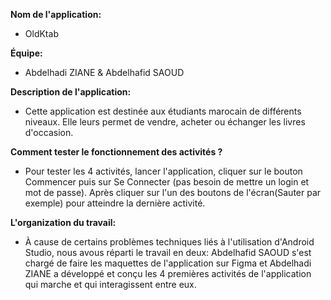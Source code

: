 **Nom de l'application:** 
- OldKtab

**Équipe:** 
- Abdelhadi ZIANE & Abdelhafid SAOUD


**Description de l'application:**

- Cette application est destinée aux étudiants marocain de différents niveaux. Elle leurs permet de vendre, acheter ou échanger les livres d'occasion.

**Comment tester le fonctionnement des activités ?**

- Pour tester les 4 activités, lancer l'application, cliquer sur le bouton Commencer puis sur Se Connecter (pas besoin de mettre un login et mot de passe).
Après cliquer sur l'un des boutons de l'écran(Sauter par exemple) pour atteindre la dernière activité. 

**L'organization du travail:**

- À cause de certains problèmes techniques liés à l'utilisation d'Android Studio, nous avous réparti le travail en deux: 
Abdelhafid SAOUD s'est chargé de faire les maquettes de l'application sur Figma et Abdelhadi ZIANE a développé et conçu les 4 premières
activités de l'application qui marche et qui interagissent entre eux.
